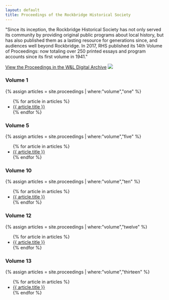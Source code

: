 ```yaml
---
layout: default
title: Proceedings of the Rockbridge Historical Society
---
```


"Since its inception, the Rockbridge Historical Society has not only served its community by providing original public programs about local history, but has also published them as a lasting resource for generations since, and audiences well beyond Rockbridge.  In 2017, RHS published its 14th Volume of Proceedings: now totaling over 250 printed essays and program accounts since its first volume in 1941."

<a href="https://dspace.wlu.edu/handle/11021/33112">View the Proceedings in the W&L Digital Archive</a>
<img id="smallbrick" src="{{ site.baseurl }}/assets/img/smallbrick.png">


### Volume 1 

{% assign articles = site.proceedings | where:"volume","one"  %}
<ul>
	{% for article in articles  %}
	<li><a class="link-info" href="{{ article.url | relative_url }}">{{ article.title }}</a></li>
	 {% endfor %}
</ul> 

### Volume 5

{% assign articles = site.proceedings | where:"volume","five"  %}
<ul>
	{% for article in articles  %}
	<li><a href="{{ article.url | relative_url }}">{{ article.title }}</a></li>
	 {% endfor %}
</ul> 

### Volume 10

{% assign articles = site.proceedings | where:"volume","ten"  %}
<ul>
	{% for article in articles  %}
	<li><a href="{{ article.url | relative_url }}">{{ article.title }}</a></li>
	 {% endfor %}
</ul> 

### Volume 12

{% assign articles = site.proceedings | where:"volume","twelve"  %}
<ul>
	{% for article in articles  %}
	<li><a href="{{ article.url | relative_url }}">{{ article.title }}</a></li>
	 {% endfor %}
</ul> 

### Volume 13

{% assign articles = site.proceedings | where:"volume","thirteen"  %}
<ul>
	{% for article in articles  %}
	<li><a href="{{ article.url | relative_url }}">{{ article.title }}</a></li>
	 {% endfor %}
</ul> 